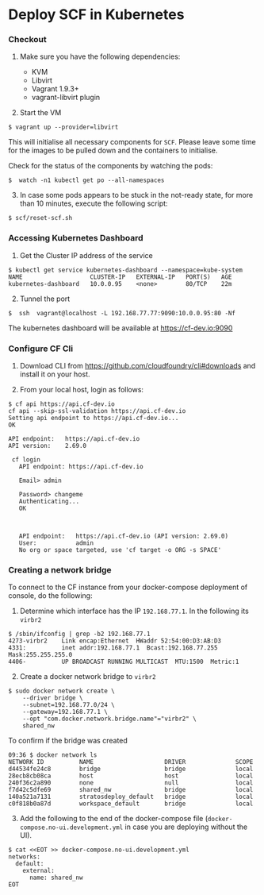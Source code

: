 # Deploy SCF in Kubernetes

### Checkout 
1. Make sure you have the following dependencies:
    - KVM
    - Libvirt
    - Vagrant 1.9.3+
    - vagrant-libvirt plugin
    
2. Start the VM
```
$ vagrant up --provider=libvirt
```

This will initialise all necessary components for `SCF`.  Please leave some time for the images to be pulled down and the containers to initialise.

Check for the status of the components by watching the pods:
```
$  watch -n1 kubectl get po --all-namespaces
```

3. In case some pods appears to be stuck in the not-ready state, for more than 10 minutes, execute the following script:
 
 ```
 $ scf/reset-scf.sh
 ```


### Accessing Kubernetes Dashboard

1. Get the Cluster IP address of the service
```
$ kubectl get service kubernetes-dashboard --namespace=kube-system
NAME                   CLUSTER-IP   EXTERNAL-IP   PORT(S)   AGE
kubernetes-dashboard   10.0.0.95    <none>        80/TCP    22m

```
2. Tunnel the port

```
$  ssh  vagrant@localhost -L 192.168.77.77:9090:10.0.0.95:80 -Nf 
```

The kubernetes dashboard will be available at https://cf-dev.io:9090

### Configure CF Cli

1. Download CLI from https://github.com/cloudfoundry/cli#downloads and install it on your host.

2. From your local host, login as follows:
```
$ cf api https://api.cf-dev.io
cf api --skip-ssl-validation https://api.cf-dev.io                                                                                                                                                        
Setting api endpoint to https://api.cf-dev.io...                                                                                                                                                                  
OK                                                                                                                                                                                                                
                                                                                                                                                                                                                  
API endpoint:   https://api.cf-dev.io                                                                                                                                                                             
API version:    2.69.0    
```

```
 cf login
   API endpoint: https://api.cf-dev.io                                                                                                                                                                               
                                                                                                                                                                                                                     
   Email> admin                                                                                                                                                                                                      
   
   Password> changeme
   Authenticating...
   OK
   
   
                   
   API endpoint:   https://api.cf-dev.io (API version: 2.69.0)
   User:           admin
   No org or space targeted, use 'cf target -o ORG -s SPACE'

```
### Creating a network bridge
 
To connect to the CF instance from your docker-compose deployment of console, do the following:
1. Determine which interface has the IP `192.168.77.1`.  In the following its `virbr2`
```
$ /sbin/ifconfig | grep -b2 192.168.77.1
4273-virbr2    Link encap:Ethernet  HWaddr 52:54:00:D3:AB:D3  
4331:          inet addr:192.168.77.1  Bcast:192.168.77.255  Mask:255.255.255.0
4406-          UP BROADCAST RUNNING MULTICAST  MTU:1500  Metric:1

```

2. Create a docker network bridge to `virbr2`
```
$ sudo docker network create \
    --driver bridge \
    --subnet=192.168.77.0/24 \
    --gateway=192.168.77.1 \
    --opt "com.docker.network.bridge.name"="virbr2" \
    shared_nw
```

To confirm if the bridge was created
```
09:36 $ docker network ls
NETWORK ID          NAME                    DRIVER              SCOPE
d44534fe24c8        bridge                  bridge              local
28ecb8cb08ca        host                    host                local
240f36c2a890        none                    null                local
f7d42c5dfe69        shared_nw               bridge              local
140a521a7131        stratosdeploy_default   bridge              local
c0f818b0a87d        workspace_default       bridge              local
```
3. Add the following to the end of the docker-compose file (`docker-compose.no-ui.development.yml` in case you are deploying without the UI).
```
$ cat <<EOT >> docker-compose.no-ui.development.yml
networks:
  default:
    external:
      name: shared_nw
EOT

```
